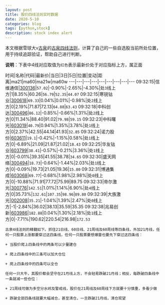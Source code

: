 ```yaml
---
layout: post
title: 股价四线法则实时数据
date: 2020-5-10
categories: blog
tags: [python,stock]
description: stock index alert
---
```



本文根据雪球大v[古泉](https://xueqiu.com/u/7148646888)的[古泉四线法则](https://xueqiu.com/7148646888/130498192)，计算了自己的一些自选股当前所处位置，用于持续追踪验证，帮助自己进行判断。

**说明**：下表中4线对应取值为`红色`表示最新价处于对应指标上方，属正面

时间|名称|代码|最新价|当日|3日|5日|位置|变动|距离|ma21|ma60|ma21w|ma60w
---|---|---|---|---|---|---|---|---
09:32:15|信维通信|[300136](https://xueqiu.com/S/SZ300136)|`57.02`|-0.90%|-2.65%|-4.30%|处`3`线上方|1|8.35%|60.26|`56.79`|`52.35`|`44.07`
09:32:15|寒锐钴业|[300618](https://xueqiu.com/S/SZ300618)|`69.33`|0.04%|0.01%|-0.98%|处`2`线上方|0|2.19%|71.87|72.13|`64.88`|`63.43`
09:32:18|中科创达|[300496](https://xueqiu.com/S/SZ300496)|`86.12`|-0.85%|-0.66%|1.31%|处`2`线上方|0|11.34%|88.40|91.02|`79.98`|`59.15`
09:32:23|中科曙光|[603019](https://xueqiu.com/S/SH603019)|`40.79`|0.94%|1.35%|3.78%|处`1`线上方|0|2.37%|42.55|44.14|41.93|`32.85`
09:32:24|诺力股份|[603611](https://xueqiu.com/S/SH603611)|`19.1`|-0.42%|-1.15%|0.58%|处`1`线上方|0|-6.89%|21.09|21.87|21.02|`18.43`
09:32:25|华友钴业|[603799](https://xueqiu.com/S/SH603799)|`38.41`|-0.57%|-0.21%|3.36%|处`1`线上方|0|-0.01%|39.35|41.55|38.78|`34.65`
09:32:30|盛天网络|[300494](https://xueqiu.com/S/SZ300494)|`18.73`|-0.64%|-1.44%|2.03%|处`1`线上方|0|-0.09%|19.73|21.05|19.36|`15.80`
09:32:31|博通集成|[603068](https://xueqiu.com/S/SH603068)|`69.77`|-0.68%|1.98%|2.98%|处`0`线上方|0|-10.88%|71.91|77.72|75.99|89.75
09:32:33|帝尔激光|[300776](https://xueqiu.com/S/SZ300776)|`142.51`|1.01%|1.14%|6.90%|处`4`线上方|0|35.73%|`132.61`|`107.35`|`98.96`|`89.80`
09:32:39|大族激光|[002008](https://xueqiu.com/S/SZ002008)|`35.21`|-1.04%|1.39%|2.47%|处`0`线上方|-1|-2.84%|36.02|38.13|35.59|35.35
09:32:38|兆易创新|[603986](https://xueqiu.com/S/SH603986)|`182.88`|0.04%|1.30%|2.18%|处`1`线上方|0|-7.71%|190.62|220.54|216.98|`172.53`

```
古泉4线法则的精髓如下。抓住21日线、60日线、21周线及60周线等四条线，外加21月线，任何一只股票上涨都要穿过这四条线，任何一只股票要想爆雷也要先下穿过这四条线：

+ 当股价爬上四条线中的两条可以少量建仓

+ 爬上四条线中的三条可以加大仓位

+ 爬上四条线中的四条可以全仓

任何一只大牛，其股价都会坚守在21月线上方，不会轻易跌破21月线；相反，每跌破四条线中一条就减一些仓位：

+ 21周线可做为多空分水岭及警戒线，股价在21周线及60周线下方就要十分慎重，多看少做

+ 跌破全部四条线就要大幅减仓，甚至清仓，一旦跌破21月线，清仓观望
```